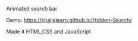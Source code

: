 Animated search bar

Demo: https://khallslearn.github.io/Hidden-Search/

Made it HTML,CSS and JavaScript
